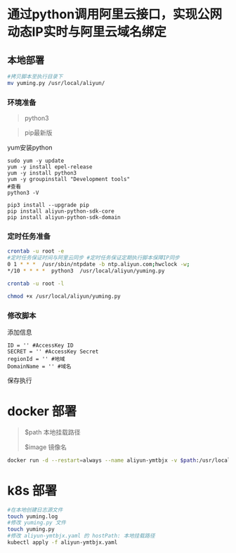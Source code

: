 # 通过python调用阿里云接口，实现公网动态IP实时与阿里云域名绑定

## 本地部署

```bash
#拷贝脚本至执行目录下
mv yuming.py /usr/local/aliyun/
```

### 环境准备

> python3

>pip最新版

yum安装python

```
sudo yum -y update
yum -y install epel-release
yum -y install python3
yum -y groupinstall "Development tools"
#查看
python3 -V
```

```
pip3 install --upgrade pip
pip install aliyun-python-sdk-core
pip install aliyun-python-sdk-domain
```

### 定时任务准备

```bash
crontab -u root -e
#定时任务保证时间与阿里云同步 #定时任务保证定期执行脚本保障IP同步
0 1 * * *  /usr/sbin/ntpdate -b ntp.aliyun.com;hwclock -w;
*/10 * * * *  python3  /usr/local/aliyun/yuming.py

crontab -u root -l

chmod +x /usr/local/aliyun/yuming.py
```

### 修改脚本

添加信息

```
ID = '' #AccessKey ID
SECRET = '' #AccessKey Secret
regionId = '' #地域
DomainName = '' #域名
```

保存执行

# docker 部署

> $path 本地挂载路径
>
> $image 镜像名

```bash
docker run -d --restart=always --name aliyun-ymtbjx -v $path:/usr/local/aliyun $image
```

# k8s 部署

```bash
#在本地创建日志源文件
touch yuming.log
#修改 yuming.py 文件
touch yuming.py
#修改 aliyun-ymtbjx.yaml 的 hostPath: 本地挂载路径
kubectl apply -f aliyun-ymtbjx.yaml
```

